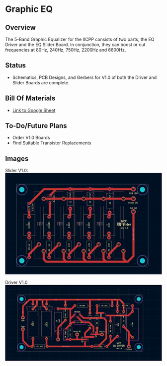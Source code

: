 # Graphic EQ

## Overview
The 5-Band Graphic Equalizer for the IICPP consists of two parts, the EQ Driver and the EQ Slider Board. 
In conjunction, they can boost or cut frequencies at 80Hz, 240Hz, 750Hz, 2200Hz and 6600Hz.

## Status
  - Schematics, PCB Designs, and Gerbers for V1.0 of both the Driver and Slider Boards are complete.

## Bill Of Materials
  - [Link to Google Sheet](https://docs.google.com/spreadsheets/d/1ZE0vuGfygjLFiTaHai0WybOM6v7LY0qXNIPXHzz1JHo/edit?gid=0#gid=0)

## To-Do/Future Plans
  - Order V1.0 Boards
  - Find Suitable Transistor Replacements

## Images
Slider V1.0:
![SliderV1.0](../Images/SliderV1.0.png)

Driver V1.0
![DriverV1.0](../Images/DriverV1.0.png)
